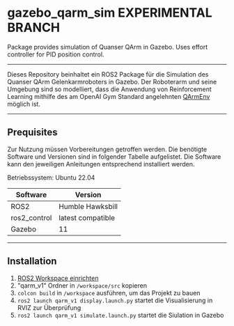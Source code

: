 # gazebo_qarm_sim EXPERIMENTAL BRANCH
Package provides simulation of Quanser QArm in Gazebo.
Uses effort controller for PID position control.

---

Dieses Repository beinhaltet ein ROS2 Package für die Simulation des Quanser QArm Gelenkarmroboters in Gazebo. Der Roboterarm und seine Umgebung sind so modelliert, dass die Anwendung von Reinforcement Learning mithilfe des am OpenAI Gym Standard angelehnten [QArmEnv](https://github.com/deltawafer/gazebo_qarm_env) möglich ist.

---

## Prequisites
Zur Nutzung müssen Vorbereitungen getroffen werden. Die benötigte Software und Versionen sind in folgender Tabelle aufgelistet. Die Software kann den jeweiligen Anleitungen entsprechend installiert werden.

Betriebssystem: Ubuntu 22.04

Software | Version
--- | ---
ROS2 | Humble Hawksbill
ros2_control | latest compatible
Gazebo | 11

---

## Installation

1. [ROS2 Workspace einrichten](https://docs.ros.org/en/humble/Tutorials/Beginner-Client-Libraries/Creating-A-Workspace/Creating-A-Workspace.html)
2. "qarm_v1" Ordner in `/workspace/src` kopieren
3. `colcon build` in `/workspace` ausführen, um das Projekt zu bauen
4. `ros2 launch qarm_v1 display.launch.py` startet die Visualisierung in RVIZ zur Überprüfung
5. `ros2 launch qarm_v1 simulate.launch.py` startet die Siulation in Gazebo
